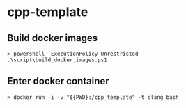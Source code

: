 # cpp-template

## Build docker images

```pwsh
> powershell -ExecutionPolicy Unrestricted .\script\build_docker_images.ps1
```

## Enter docker container

```pwsh
> docker run -i -v "${PWD}:/cpp_template" -t clang bash
```
